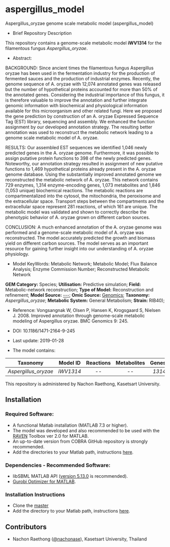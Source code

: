 # aspergillus_model
Aspergillus_oryzae genome scale metabolic model (aspergillus_model)

- Brief Repository Description

This repository contains a genome-scale metabolic model **iWV1314** for the filamentous fungus _Aspergillus_oryzae_.

- Abstract:

BACKGROUND: Since ancient times the filamentous fungus Aspergillus oryzae has been used in the fermentation industry for the        production of fermented sauces and the production of industrial enzymes. Recently, the genome sequence of A. oryzae with 12,074 annotated genes was released but the number of hypothetical proteins accounted for more than 50% of the annotated genes. Considering the industrial importance of this fungus, it is therefore valuable to improve the annotation and further integrate genomic information with biochemical and physiological information available for this microorganism and other related fungi. Here we proposed the gene prediction by construction of an A. oryzae Expressed Sequence Tag (EST) library, sequencing and assembly. We enhanced the function assignment by our developed annotation strategy. The resulting better annotation was used to reconstruct the metabolic network leading to a genome scale metabolic model of A. oryzae.

RESULTS: Our assembled EST sequences we identified 1,046 newly predicted genes in the A. oryzae genome. Furthermore, it was possible to assign putative protein functions to 398 of the newly predicted genes. Noteworthy, our annotation strategy resulted in assignment of new putative functions to 1,469 hypothetical proteins already present in the A. oryzae genome database. Using the substantially improved annotated genome we reconstructed the metabolic network of A. oryzae. This network contains 729 enzymes, 1,314 enzyme-encoding genes, 1,073 metabolites and 1,846 (1,053 unique) biochemical reactions. The metabolic reactions are compartmentalized into the cytosol, the mitochondria, the peroxisome and the extracellular space. Transport steps between the compartments and the extracellular space represent 281 reactions, of which 161 are unique. The metabolic model was validated and shown to correctly describe the phenotypic behavior of A. oryzae grown on different carbon sources.

CONCLUSION: A much enhanced annotation of the A. oryzae genome was performed and a genome-scale metabolic model of A. oryzae was reconstructed. The model accurately predicted the growth and biomass yield on different carbon sources. The model serves as an important resource for gaining further insight into our understanding of A. oryzae physiology.

- Model KeyWords:
    Metabolic Network; Metabolic Model; Flux Balance Analysis; Enzyme Commission Number; Reconstructed Metabolic Network

**GEM Category:** Species; **Utilisation:** Predictive simulation; **Field:** Metabolic-network reconstruction; **Type of Model:** Reconstruction and refinement; **Model Source:** [---](http://dx.doi.org////); **Omic Source:** [Genomics](https://bmcgenomics.biomedcentral.com/articles/10.1186/1471-2164-9-245); **Taxonomy:** _Aspergillus_oryzae_; **Metabolic System:** General Metabolism; **Strain:** RIB40);

- Reference: 
    Vongsangnak W, Olsen P, Hansen K, Krogsgaard S, Nielsen J. 2008. Improved annotation through genome-scale metabolic modeling of Aspergillus oryzae. BMC Genomics 9: 245.

- DOI: 10.1186/1471-2164-9-245

- Last update: 2019-01-28

- The model contains:

| Taxonomy | Model ID | Reactions | Metabolites| Genes |
| ------------- |:-------------:|:-------------:|:-------------:|-----:|
| _Aspergillus_oryzae_ | _iWV1314_ | -- | -- | _1314_ |

This repository is administered by Nachon Raethong, Kasetsart University.



## Installation

### Required Software:

* A functional Matlab installation (MATLAB 7.3 or higher).
* The model was developed and also recommended to be used with the [RAVEN](https://github.com/SysBioChalmers/RAVEN) Toolbox ver 2.0 for MATLAB. 
* An up-to-date version from COBRA GitHub repository is strongly recommended.
* Add the directories to your Matlab path, instructions [here](https://se.mathworks.com/help/matlab/ref/addpath.html?requestedDomain=www.mathworks.com).

### Dependencies - Recommended Software:
* libSBML MATLAB API ([version 5.13.0](https://sourceforge.net/projects/sbml/files/libsbml/5.13.0/stable/MATLAB%20interface/)  is recommended).
* [Gurobi Optimizer for MATLAB](http://www.gurobi.com/registration/download-reg).


### Installation Instructions
* Clone the [master](https://github.com/nachonase/aspergillus_model)
* Add the directory to your Matlab path, instructions [here](https://se.mathworks.com/help/matlab/ref/addpath.html?requestedDomain=www.mathworks.com).


## Contributors
* Nachon Raethong ([@nachonase](https://github.com/nachonasee)), Kasetsart University, Thailand
